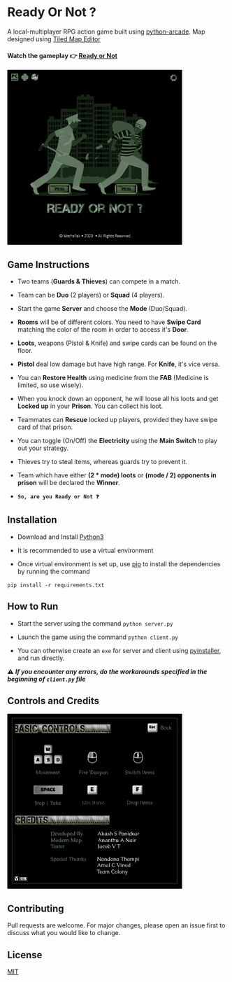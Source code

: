 # Ready Or Not ?

A local-multiplayer RPG action game built using [python-arcade](https://github.com/pythonarcade/arcade). 
Map designed using [Tiled Map Editor](https://www.mapeditor.org/)

#### Watch the gameplay 👉 [Ready or Not](https://www.linkedin.com/posts/akash-s-panickar-9893ab155_python-arcade-game-activity-6745193709303951360-dwSZ)


![Home screen](https://github.com/mochatek/ReadyOrNot/blob/master/res/screen.png)


## Game Instructions

- Two teams (**Guards & Thieves**) can compete in a match.

- Team can be **Duo** (2 players) or **Squad** (4 players).

- Start the game **Server** and choose the **Mode** (Duo/Squad).

- **Rooms** will be of different colors. You need to have **Swipe Card** matching the color of the room in order to access it's **Door**.

- **Loots**, weapons (Pistol & Knife) and swipe cards can be found on the floor.

- **Pistol** deal low damage but have high range. For **Knife**, it's vice versa.

- You can **Restore Health** using medicine from the **FAB** (Medicine is limited, so use wisely).

- When you knock down an opponent, he will loose all his loots and get **Locked up** in your **Prison**. You can collect his loot.

- Teammates can **Rescue** locked up players, provided they have swipe card of that prison.

- You can toggle (On/Off) the **Electricity** using the **Main Switch** to play out your strategy.

- Thieves try to steal items, whereas guards try to prevent it.

- Team which have either **(2 * mode) loots** or **(mode / 2) opponents in prison** will be declared the **Winner**.

- **`So, are you Ready or Not ❓`**


## Installation

- Download and Install [Python3](https://www.python.org/downloads/)

- It is recommended to use a virtual environment

- Once virtual environment is set up, use [pip](https://pip.pypa.io/en/stable/reference/pip_download/) to install the dependencies by running the command

```
pip install -r requirements.txt
```


## How to Run

- Start the server using the command `python server.py`

- Launch the game using the command `python client.py`

- You can otherwise create an `exe` for server and client using [pyinstaller](https://www.pyinstaller.org/), and run directly.

⚠️ **_If you encounter any errors, do the workarounds specified in the beginning of `client.py` file_**


## Controls and Credits

![Controls](https://github.com/mochatek/ReadyOrNot/blob/master/res/info.png)


## Contributing

Pull requests are welcome.
For major changes, please open an issue first to discuss what you would like to change.


## License

[MIT](https://github.com/mochatek/ReadyOrNot/blob/master/LICENSE)
